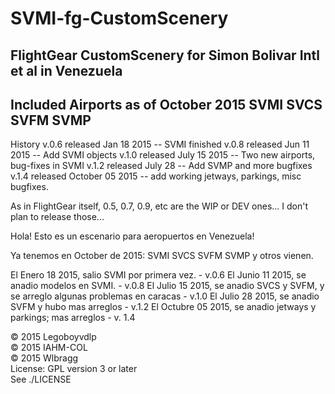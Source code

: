 # SVMI-fg-CustomScenery
FlightGear CustomScenery for Simon Bolivar Intl et al in Venezuela
------------------------------------------------------------------
Included Airports as of October 2015
SVMI
SVCS
SVFM
SVMP
------------------------------------------------------------------
History
v.0.6 released Jan 18 2015 -- SVMI finished
v.0.8 released Jun 11 2015 -- Add SVMI objects
v.1.0 released July 15 2015 -- Two new airports, bug-fixes in SVMI
v.1.2 released July 28 -- Add SVMP and more bugfixes
v.1.4 released October 05 2015 -- add working jetways, parkings, misc bugfixes.

As in FlightGear itself, 0.5, 0.7, 0.9, etc are the WIP or DEV ones... I don't plan to release those...


Hola!
Esto es un escenario para aeropuertos en Venezuela!

Ya tenemos en October de 2015:
SVMI
SVCS
SVFM
SVMP
y otros vienen.

El Enero 18 2015, salio SVMI por primera vez. - v.0.6
El Junio 11 2015, se anadio modelos en SVMI. - v.0.8
El Julio 15 2015, se anadio SVCS y SVFM, y se arreglo algunas problemas en caracas - v.1.0
El Julio 28 2015, se anadio SVFM y hubo mas arreglos - v.1.2
El Octubre 05 2015, se anadio jetways y parkings; mas arreglos - v. 1.4

:copyright: 2015 Legoboyvdlp <br>
:copyright: 2015 IAHM-COL <br>
:copyright: 2015 Wlbragg <br>
License: GPL version 3 or later <br>
See ./LICENSE
